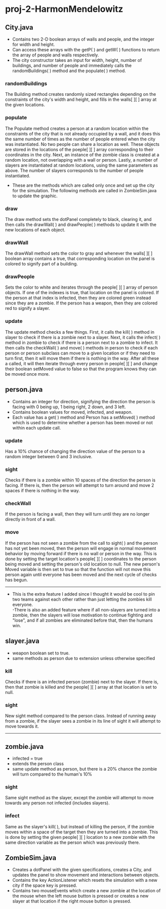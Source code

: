 # proj-2-HarmonMendelowitz


## City.java
- Contains two 2-D boolean arrays of walls and people, and the integer for width and height.
- Can access these arrays with the getP( ) and getW( ) functions to return the array of people and walls respectively.
- The city constructor takes an input for width, height, number of buildings, and number of people and immediately calls the randomBuildings( ) method and the populate( ) method.  

### randomBuildings
The Building method creates randomly sized rectangles depending on the constraints of the city's width and height, and fills in the walls[ ][ ] array at the given locations.  

### populate
The Populate method creates a person at a random location within the constraints of the city that is not already occupied by a wall, and it does this the same number of times as the number of people entered when the city was instantiated. No two people can share a location as well. These objects are stored in the locations of the poeple[ ][ ] array corresponding to their coordinates in the city. Next, an instance of the zombie class is created at a random location, not overlapping with a wall or person. Lastly, a number of slayers are instantiated at random locations, using the same parameters as above. The number of slayers corresponds to the number of people instantiated.  

- These are the methods which are called only once and set up the city for the simulation. The following methods are called in ZombieSim.java to update the graphic.  

### draw  
The draw method sets the dotPanel completely to black, clearing it, and then calls the drawWall( ) and drawPeople( ) methods to update it with the new locations of each object.  

### drawWall  
The drawWall method sets the color to gray and whenever the walls[ ][ ] boolean array contains a true, that corresponding location on the panel is colored to signify part of a building.

### drawPeople  
Sets the color to white and iterates through the people[ ][ ] array of person objects. If one of the indexes is true, that location on the panel is colored. If the person at that index is infected, then they are colored green instead since they are a zombie. If the person has a weapon, then they are colored red to signify a slayer.

### update
The update method checks a few things. First, it calls the kill( ) method in slayer to check if there is a zombie next to a slayer. Next, it calls the infect( ) method in zombie to check if there is a person next to a zombie to infect. It then calls the checkWall( ) and move( ) methods in person to check if each person or person subclass can move to a given location or if they need to turn first, then it will move them if there is nothing in the way. After all these a called, it will then iterate through every person in people[ ][ ] and change their boolean setMoved value to false so that the program knows they can be moved once more.



## person.java
- Contains an integer for direction, signifying the direction the person is facing with 0 being up, 1 being right, 2 down, and 3 left.
- Contains boolean values for moved, infected, and weapon.
- Each value has a get( ) method and Person has a setMoved( ) method which is used to determine whether a person has been moved or not within each update call.

### update  
Has a 10% chance of changing the direction value of the person to a random integer between 0 and 3 inclusive.  

### sight  
Checks if there is a zombie within 10 spaces of the direction the person is facing. If there is, then the person will attempt to turn around and move 2 spaces if there is nothing in the way.

### checkWall  
If the person is facing a wall, then they will turn until they are no longer directly in front of a wall.

### move
If the person has not seen a zombie from the call to sight( ) and the person has not yet been moved, then the person will engage in normal movement behavior by moving forward if there is no wall or person in the way. This is done by setting the target location's people[ ][ ] coordinates to the person being moved and setting the person's old location to null. The new person's Moved variable is then set to true so that the function will not move this person again until everyone has been moved and the next cycle of checks has begun.



--------------------
- This is the extra feature I added since I thought it would be cool to pin two teams against each other rather than just letting the zombies kill everyone.  
-There is also an added feature where if all non-slayers are turned into a zombie, then the slayers will lose motivation to continue fighting and "lose", and if all zombies are eliminated before that, then the humans win.

## slayer.java
- weapon boolean set to true.
- same methods as person due to extension unless otherwise specified

### kill
Checks if there is an infected person (zombie) next to the slayer. If there is, then that zombie is killed and the people[ ][ ] array at that location is set to null.

### sight
New sight method compared to the person class. Instead of running away from a zombie, if the slayer sees a zombie in its line of sight it will attempt to move towards it.

---------------------

## zombie.java
- infected = true
- extends the person class
- same update method as person, but there is a 20% chance the zombie will turn compared to the human's 10%

### sight
Same sight method as the slayer, except the zombie will attempt to move towards any person not infected (includes slayers).

### infect
Same as the slayer's kill( ), but instead of killing the person, if the zombie moves within a space of the target then they are turned into a zombie. This is done by setting the given people[ ][ ] location to a new zombie with the same direction variable as the person which was previously there.


## ZombieSim.java
- Creates a dotPanel with the given specifications, creates a City, and updates the panel to show movement and interactions between objects.  
- Contains the key ActionListener which resets the simulation with a new city if the space key is pressed.
- Contains two mouseEvents which create a new zombie at the location of the mouse when the left mouse button is pressed or creates a new slayer at that location if the right mouse button is pressed.
